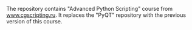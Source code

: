 The repository contains "Advanced Python Scripting" course from www.cgscripting.ru.
It replaces the "PyQT" repository with the previous version of this course.
